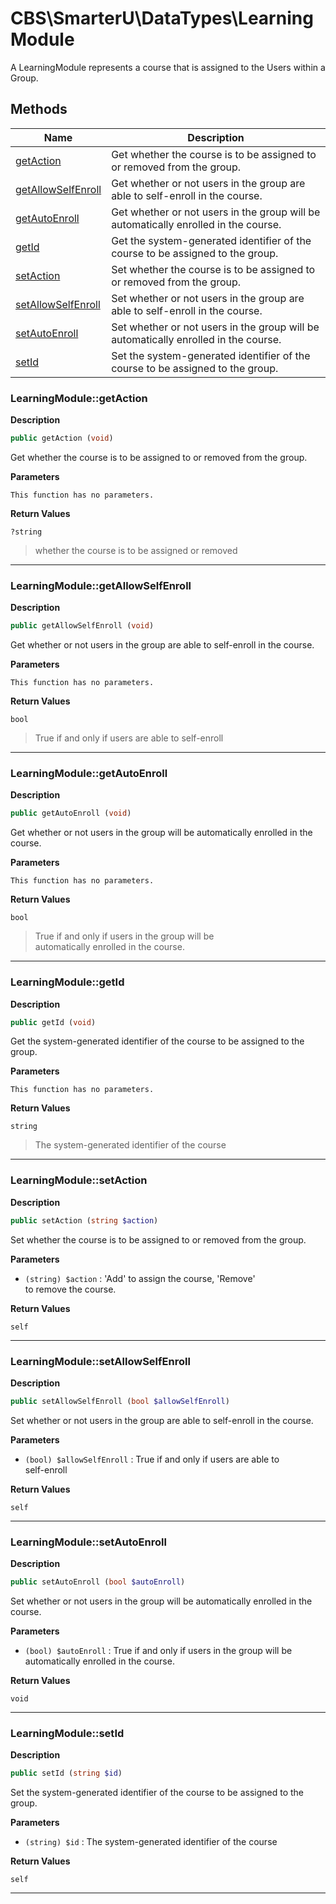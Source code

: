 # CBS\SmarterU\DataTypes\LearningModule  

A LearningModule represents a course that is assigned to the Users within
a Group.





## Methods

| Name | Description |
|------|-------------|
|[getAction](#learningmodulegetaction)|Get whether the course is to be assigned to or removed from the group.|
|[getAllowSelfEnroll](#learningmodulegetallowselfenroll)|Get whether or not users in the group are able to self-enroll in the course.|
|[getAutoEnroll](#learningmodulegetautoenroll)|Get whether or not users in the group will be automatically enrolled in the course.|
|[getId](#learningmodulegetid)|Get the system-generated identifier of the course to be assigned to the group.|
|[setAction](#learningmodulesetaction)|Set whether the course is to be assigned to or removed from the group.|
|[setAllowSelfEnroll](#learningmodulesetallowselfenroll)|Set whether or not users in the group are able to self-enroll in the course.|
|[setAutoEnroll](#learningmodulesetautoenroll)|Set whether or not users in the group will be automatically enrolled in the course.|
|[setId](#learningmodulesetid)|Set the system-generated identifier of the course to be assigned to the group.|




### LearningModule::getAction  

**Description**

```php
public getAction (void)
```

Get whether the course is to be assigned to or removed from the group. 

 

**Parameters**

`This function has no parameters.`

**Return Values**

`?string`

> whether the course is to be assigned or removed


<hr />


### LearningModule::getAllowSelfEnroll  

**Description**

```php
public getAllowSelfEnroll (void)
```

Get whether or not users in the group are able to self-enroll in the course. 

 

**Parameters**

`This function has no parameters.`

**Return Values**

`bool`

> True if and only if users are able to self-enroll


<hr />


### LearningModule::getAutoEnroll  

**Description**

```php
public getAutoEnroll (void)
```

Get whether or not users in the group will be automatically enrolled in the course. 

 

**Parameters**

`This function has no parameters.`

**Return Values**

`bool`

> True if and only if users in the group will be  
automatically enrolled in the course.


<hr />


### LearningModule::getId  

**Description**

```php
public getId (void)
```

Get the system-generated identifier of the course to be assigned to the group. 

 

**Parameters**

`This function has no parameters.`

**Return Values**

`string`

> The system-generated identifier of the course


<hr />


### LearningModule::setAction  

**Description**

```php
public setAction (string $action)
```

Set whether the course is to be assigned to or removed from the group. 

 

**Parameters**

* `(string) $action`
: 'Add' to assign the course, 'Remove'  
to remove the course.  

**Return Values**

`self`




<hr />


### LearningModule::setAllowSelfEnroll  

**Description**

```php
public setAllowSelfEnroll (bool $allowSelfEnroll)
```

Set whether or not users in the group are able to self-enroll in the course. 

 

**Parameters**

* `(bool) $allowSelfEnroll`
: True if and only if users are able to  
self-enroll  

**Return Values**

`self`




<hr />


### LearningModule::setAutoEnroll  

**Description**

```php
public setAutoEnroll (bool $autoEnroll)
```

Set whether or not users in the group will be automatically enrolled in the course. 

 

**Parameters**

* `(bool) $autoEnroll`
: True if and only if users in the group will be  
automatically enrolled in the course.  

**Return Values**

`void`


<hr />


### LearningModule::setId  

**Description**

```php
public setId (string $id)
```

Set the system-generated identifier of the course to be assigned to the group. 

 

**Parameters**

* `(string) $id`
: The system-generated identifier of the course  

**Return Values**

`self`




<hr />

